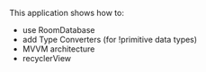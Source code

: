 This application shows how to:
- use RoomDatabase
- add Type Converters (for !primitive data types)
- MVVM architecture
- recyclerView
